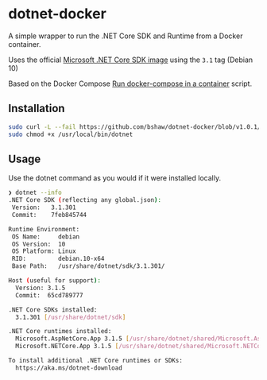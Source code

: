 # dotnet-docker

A simple wrapper to run the .NET Core SDK and Runtime from a Docker container.

Uses the official [Microsoft .NET Core SDK image](https://hub.docker.com/_/microsoft-dotnet-core-sdk/) using the `3.1` tag (Debian 10)

Based on the Docker Compose [Run docker-compose in a container](https://github.com/docker/compose/blob/1.25.4/script/run/run.sh) script.

## Installation

```bash
sudo curl -L --fail https://github.com/bshaw/dotnet-docker/blob/v1.0.1/run.sh -o /usr/local/bin/dotnet
sudo chmod +x /usr/local/bin/dotnet
```

## Usage

Use the dotnet command as you would if it were installed locally.

```bash
❯ dotnet --info
.NET Core SDK (reflecting any global.json):
 Version:   3.1.301
 Commit:    7feb845744

Runtime Environment:
 OS Name:     debian
 OS Version:  10
 OS Platform: Linux
 RID:         debian.10-x64
 Base Path:   /usr/share/dotnet/sdk/3.1.301/

Host (useful for support):
  Version: 3.1.5
  Commit:  65cd789777

.NET Core SDKs installed:
  3.1.301 [/usr/share/dotnet/sdk]

.NET Core runtimes installed:
  Microsoft.AspNetCore.App 3.1.5 [/usr/share/dotnet/shared/Microsoft.AspNetCore.App]
  Microsoft.NETCore.App 3.1.5 [/usr/share/dotnet/shared/Microsoft.NETCore.App]

To install additional .NET Core runtimes or SDKs:
  https://aka.ms/dotnet-download
```
